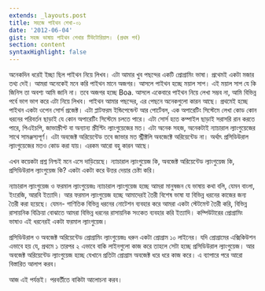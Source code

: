 ```yaml
---
extends: _layouts.post
title: সহজে পাইথন শেখা-০১
date: '2012-06-04'
gist: সহজ ভাষায় পাইথন শেখার টিউটোরিয়াল। (প্রথম পর্ব)
section: content
syntaxHighlight: false
---
```


অনেকদিন ধরেই ইচ্ছা ছিল পাইথন নিয়ে লিখব। এটা আমার খুব পছন্দের একটি প্রোগ্রামিং ভাষা। প্রথেমই একটা মজার তথ্য দেই। আমরা অনেকেই মনে করি পাইথন মানে অজগর। আসলে পাইথন হচ্ছে ময়াল সাপ। এই ময়াল সাপ যে কি জিনিস তা অবশ্য আমি জানি না। তবে অজগর হচ্ছে Boa. আসলে একেবারে পাইথন নিয়ে লেখা সম্ভব না, আমি বিভিন্ন পর্বে ভাগ ভাগ করে এটা নিয়ে লিখব। পাইথন আমার পছন্দের, এর পেছনে অনেকগুলো কারন আছে। প্রথমেই হচ্ছে পাইথন একটা ওপেন সোর্স প্রজেক্ট। এটা প্লাটফরম ইন্ডিপেন্ডেন্ট আর পোর্টেবল, এক অপারেটিং সিস্টেমে লেখা কোড কোন ধরনের পরিবর্তন ছাড়াই যে কোন অপারেটিং সিস্টেমে চলতে পারে। এটা সোর্স হতে কম্পাইল ছাড়াই সরাসরি রান করতে পারে, পিএইচপি, জাভাস্ক্রীপ্ট বা অন্যান্য স্ক্রীপ্টিং ল্যাংগুয়েজের মত। এটা অনেক সহজ, অনেকটাই ন্যাচারাল ল্যাংগুয়েজের সাথে সামঞ্জস্যপূর্ণ। এটা অবজেক্ট অরিয়েন্টেড তবে জাভার মত স্ট্রীক্টলি অবজেক্টে অরিয়েন্টেড না। অর্থাৎ প্রসিডিউরাল ল্যাংগুয়েজের মতও কোড করা যায়। এরকম আরো বহু কারন আছে।

এখন কয়েকটা প্রশ্ন নিশ্চই মনে এসে দাড়িয়েছে। ন্যাচারাল ল্যাংগুয়েজ কি, অবজেক্ট অরিয়েন্টেড ল্যাংগুয়েজ কি, প্রসিডিউরাল ল্যাংগুয়েজ কি? একটা একটা করে উত্তর দেয়ার চেষ্টা করি।

ন্যাচারাল ল্যাংগুয়েজ ও ফরমাল ল্যাংগুয়েজঃ ন্যাচারাল ল্যাংগুয়েজ হচ্ছে আমরা মানুষজন যে ভাষায় কথা বলি, যেমন বাংলা, ইংরেজি, আরবি ইত্যাদি। আর ফরমাল ল্যাংগুয়েজ হচ্ছে আমাদেরই তৈরী বিশেষ ভাষা যা বিভিন্ন ধরনের কাজের জন্য তৈরী করা হয়েছে। যেমন- গাণিতিক বিভিন্ন ধরনের নোটেশন ব্যবহার করে আমরা একটা স্টেটমেন্ট তৈরী করি, বিভিন্ন রাসায়নিক বিক্রিয়া বোঝাতে আমরা বিভিন্ন ধরনের রাসায়নিক সংকেত ব্যবহার করি ইত্যাদি। কম্পিউটারের প্রোগ্রামিং ভাষাও এই ধরনেরই একটা ফরমাল ল্যাংগুয়েজ।

প্রসিডিউরাল ও অবজেক্ট অরিয়েন্টেড প্রোগ্রামিং ল্যাংগুয়েজঃ ধরুন একটা প্রোগ্রাম ১০ লাইনের। যদি প্রোগ্রামের এক্সিকিউশন এভাবে হয় যে, প্রথমে ১ তারপর ২ এভাবে বাকি লাইনগুলো কাজ করে তাহলে সেটা হচ্ছে প্রসিডিউরাল ল্যাংগুয়েজ। আর অবজেক্ট অরিয়েন্টেড ল্যাংগুয়েজ হচ্ছে যেখানে প্রতিটা প্রোগ্রাম অবজেক্ট ধরে ধরে কাজ করে। এ ব্যাপারে পরে আরো বিস্তারিত আলাপ করব।

আজ এই পর্যন্তই। পরবর্তীতে বাকিটা আলোচনা করব।
